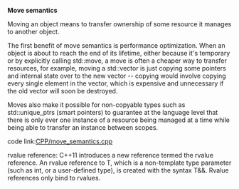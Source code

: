 **Move semantics**

Moving an object means to transfer ownership of some resource it manages to another object.

The first benefit of move semantics is performance optimization. When an object is about to reach the end of its lifetime, either because it's temporary or by explicitly calling std::move, a move is often a cheaper way to transfer resources, for example, moving a std::vector is just copying some pointers and internal state over to the new vector -- copying would involve copying every single element in the vector, which is expensive and unnecessary if the old vector will soon be destroyed.

Moves also make it possible for non-copyable types such as std::unique_ptrs (smart pointers) to guarantee at the language level that there is only ever one instance of a resource being managed at a time while being able to transfer an instance between scopes.

code link:[CPP/move_semantics.cpp](https://github.com/digambarpatil1/dev-experiments/blob/main/CPP/move_semantics.cpp)

 rvalue reference:
C++11 introduces a new reference termed the rvalue reference. An rvalue reference to T, which is a non-template type parameter (such as int, or a user-defined type), is created with the syntax T&&. Rvalue references only bind to rvalues.
